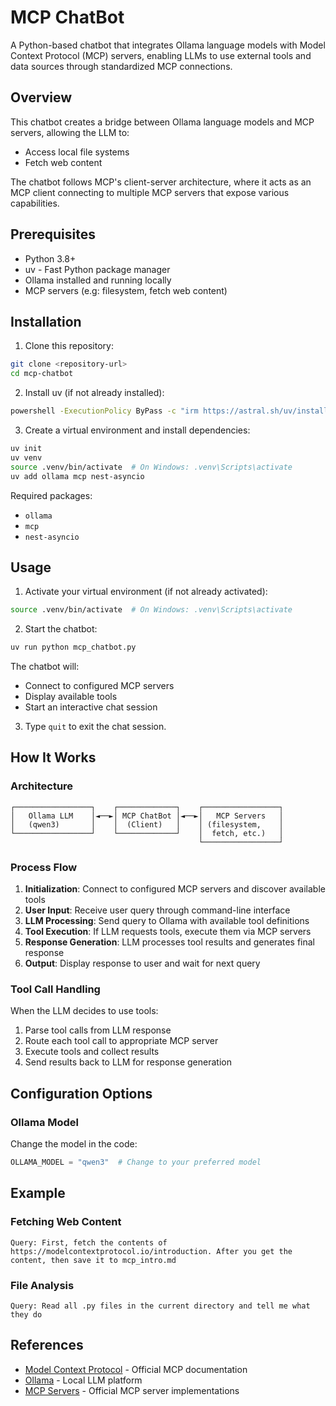 # MCP ChatBot

A Python-based chatbot that integrates Ollama language models with Model Context Protocol (MCP) servers, enabling LLMs to use external tools and data sources through standardized MCP connections.

## Overview

This chatbot creates a bridge between Ollama language models and MCP servers, allowing the LLM to:
- Access local file systems
- Fetch web content

The chatbot follows MCP's client-server architecture, where it acts as an MCP client connecting to multiple MCP servers that expose various capabilities.

## Prerequisites

- Python 3.8+
- uv - Fast Python package manager
- Ollama installed and running locally
- MCP servers (e.g: filesystem, fetch web content)

## Installation

1. Clone this repository:
```bash
git clone <repository-url>
cd mcp-chatbot
```

2. Install uv (if not already installed):
```bash
powershell -ExecutionPolicy ByPass -c "irm https://astral.sh/uv/install.ps1 | iex"
```

3. Create a virtual environment and install dependencies:
```bash
uv init
uv venv
source .venv/bin/activate  # On Windows: .venv\Scripts\activate
uv add ollama mcp nest-asyncio
```

Required packages:
- `ollama`
- `mcp`
- `nest-asyncio`

## Usage

1. Activate your virtual environment (if not already activated):
```bash
source .venv/bin/activate  # On Windows: .venv\Scripts\activate
```

2. Start the chatbot:
```bash
uv run python mcp_chatbot.py
```

The chatbot will:
- Connect to configured MCP servers
- Display available tools
- Start an interactive chat session

3. Type `quit` to exit the chat session.

## How It Works

### Architecture

```
┌─────────────────┐    ┌─────────────┐    ┌─────────────────┐
│   Ollama LLM    │◄──►│ MCP ChatBot │◄──►│   MCP Servers   │
│   (qwen3)       │    │  (Client)   │    │ (filesystem,    │
└─────────────────┘    └─────────────┘    │  fetch, etc.)   │
                                          └─────────────────┘
```

### Process Flow

1. **Initialization**: Connect to configured MCP servers and discover available tools
2. **User Input**: Receive user query through command-line interface
3. **LLM Processing**: Send query to Ollama with available tool definitions
4. **Tool Execution**: If LLM requests tools, execute them via MCP servers
5. **Response Generation**: LLM processes tool results and generates final response
6. **Output**: Display response to user and wait for next query

### Tool Call Handling

When the LLM decides to use tools:
1. Parse tool calls from LLM response
2. Route each tool call to appropriate MCP server
3. Execute tools and collect results
4. Send results back to LLM for response generation

## Configuration Options

### Ollama Model
Change the model in the code:
```python
OLLAMA_MODEL = "qwen3"  # Change to your preferred model
```

## Example

### Fetching Web Content
```
Query: First, fetch the contents of https://modelcontextprotocol.io/introduction. After you get the content, then save it to mcp_intro.md
```

### File Analysis
```
Query: Read all .py files in the current directory and tell me what they do
```

## References

- [Model Context Protocol](https://modelcontextprotocol.io/) - Official MCP documentation
- [Ollama](https://ollama.com) - Local LLM platform
- [MCP Servers](https://github.com/modelcontextprotocol/servers) - Official MCP server implementations